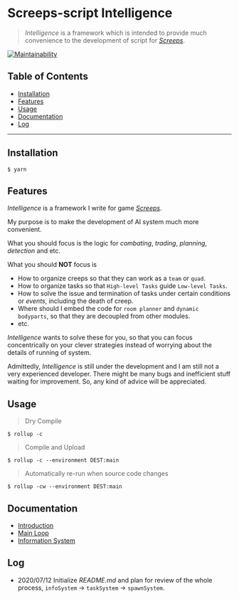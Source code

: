 # Screeps-script Intelligence

> *Intelligence* is a framework which is intended to provide much convenience to the development of script for [*Screeps*](https://screeps.com).

[![Maintainability](https://api.codeclimate.com/v1/badges/ce3ef85bac7916ee1926/maintainability)](https://codeclimate.com/github/RaymondJiangkw/screeps_typescript_intel/maintainability)


## Table of Contents

- [Installation](#installation)
- [Features](#features)
- [Usage](#usage)
- [Documentation](#documentation)
- [Log](#log)

---

## Installation
```shell
$ yarn
```

## Features

*Intelligence* is a framework I write for game [*Screeps*](https://screeps.com).

My purpose is to make the development of AI system much more convenient.

What you should focus is the logic for *combating*, *trading*, *planning*, *detection* and etc.

What you should **NOT** focus is
- How to organize creeps so that they can work as a `team` or `quad`.
- How to organize tasks so that `High-level Tasks` guide `Low-level Tasks`.
- How to solve the issue and termination of tasks under certain conditions or *events*, including the death of creep.
- Where should I embed the code for `room planner` and `dynamic bodyparts`, so that they are decoupled from other modules.
- etc.

*Intelligence* wants to solve these for you, so that you can focus concentrically on your clever strategies instead of worrying about the details of running of system.

Admittedly, *Intelligence* is still under the development and I am still not a very experienced developer. There might be many bugs and inefficient stuff waiting for improvement. So, any kind of advice will be appreciated.

## Usage
> Dry Compile
```shell
$ rollup -c
```

> Compile and Upload
```shell
$ rollup -c --environment DEST:main
```

> Automatically re-run when source code changes
```shell
$ rollup -cw --environment DEST:main
```
## Documentation

- [Introduction](./docs/introduction.md)
- [Main Loop](./docs/main_loop.md)
- [Information System](./docs/infoSystem.md)

## Log

- 2020/07/12 Initialize *README.md* and plan for review of the whole process, `infoSystem` -> `taskSystem` -> `spawnSystem`.
